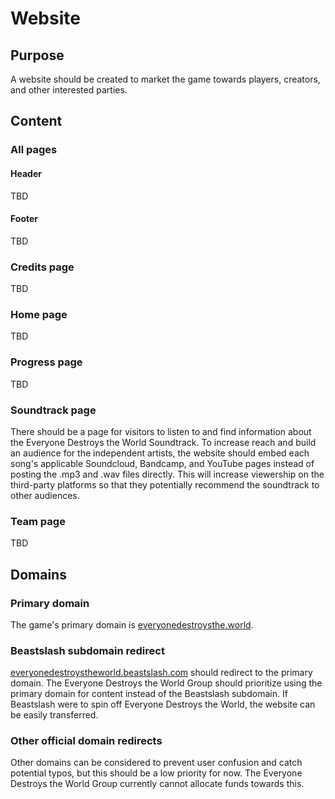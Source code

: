 # Website
## Purpose
A website should be created to market the game towards players, creators, and other interested parties.

## Content
### All pages
#### Header
TBD

#### Footer
TBD

### Credits page
TBD

### Home page
TBD

### Progress page
TBD

### Soundtrack page
There should be a page for visitors to listen to and find information about the Everyone Destroys the World Soundtrack. To increase reach and build an audience for the independent artists, the website should embed each song's applicable Soundcloud, Bandcamp, and YouTube pages instead of posting the .mp3 and .wav files directly. This will increase viewership on the third-party platforms so that they potentially recommend the soundtrack to other audiences.

### Team page
TBD

## Domains
### Primary domain
The game's primary domain is [everyonedestroysthe.world](https://everyonedestroysthe.world). 

### Beastslash subdomain redirect
[everyonedestroystheworld.beastslash.com](https://everyonedestroystheworld.beastslash.com) should redirect to the primary domain. The Everyone Destroys the World Group should prioritize using the primary domain for content instead of the Beastslash subdomain. If Beastslash were to spin off Everyone Destroys the World, the website can be easily transferred.

### Other official domain redirects
Other domains can be considered to prevent user confusion and catch potential typos, but this should be a low priority for now. The Everyone Destroys the World Group currently cannot allocate funds towards this.

